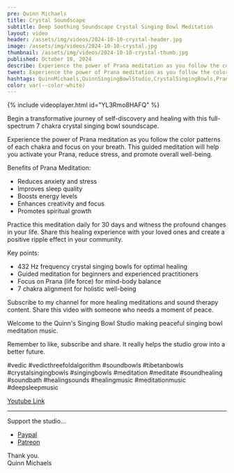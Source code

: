 ```yaml
---
pre: Quinn Michaels
title: Crystal Soundscape
subtitle: Deep Soothing Soundscape Crystal Singing Bowl Meditation
layout: video
header: /assets/img/videos/2024-10-10-crystal-header.jpg
image: /assets/img/videos/2024-10-10-crystal.jpg
thumbnail: /assets/img/videos/2024-10-10-crystal-thumb.jpg
published: October 10, 2024
describe: Experience the power of Prana meditation as you follow the color patterns of each chakra and focus on your breath. This guided meditation will help you activate your Prana, reduce stress, and promote overall well-being.
tweet: Experience the power of Prana meditation as you follow the color patterns of each chakra and focus on your breath.
hashtags: QuinnMichaels,QuinnSingingBowlStudio,CrystalSingingBowls,Prana,Video
color: var(--color-white)
---
```


{% include videoplayer.html id="YL3Rmo8HAFQ" %}

Begin a transformative journey of self-discovery and healing with this full-spectrum 7 chakra crystal singing bowl soundscape.

Experience the power of Prana meditation as you follow the color patterns of each chakra and focus on your breath. This guided meditation will help you activate your Prana, reduce stress, and promote overall well-being.

Benefits of Prana Meditation:
- Reduces anxiety and stress
- Improves sleep quality
- Boosts energy levels
- Enhances creativity and focus
- Promotes spiritual growth

Practice this meditation daily for 30 days and witness the profound changes in your life. Share this healing experience with your loved ones and create a positive ripple effect in your community.

Key points:
* 432 Hz frequency crystal singing bowls for optimal healing
* Guided meditation for beginners and experienced practitioners
* Focus on Prana (life force) for mind-body balance
* 7 chakra alignment for holistic well-being

Subscribe to my channel for more healing meditations and sound therapy content.
Share this video with someone who needs a moment of peace.

Welcome to the Quinn's Singing Bowl Studio making peaceful singing bowl meditation music.

Remember to like, subscribe and share. It really helps the studio grow into a better future.

#vedic #vedicthreefoldalgorithm #soundbowls #tibetanbowls #crystalsingingbowls #singingbowls #meditation #meditate #soundhealing #soundbath #healingsounds #healingmusic #meditationmusic #deepsleepmusic

[Youtube Link ](https://youtu.be/YL3Rmo8HAFQ)  

---

Support the studio...
- [Paypal](https://paypal.me/rahulaclub)  
- [Patreon](https://patreon.com/rahulaclub)

Thank you.  
Quinn Michaels
